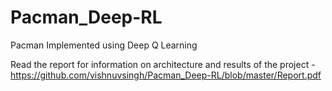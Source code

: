 # Pacman_Deep-RL
Pacman Implemented using Deep Q Learning

Read the report for information on architecture and results of the project -
https://github.com/vishnuvsingh/Pacman_Deep-RL/blob/master/Report.pdf
